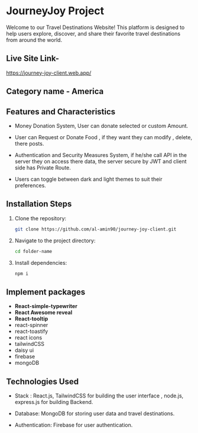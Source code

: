 # JourneyJoy Project

Welcome to our Travel Destinations Website! This platform is designed to help users explore, discover, and share their favorite travel destinations from around the world.

## Live Site Link-

https://journey-joy-client.web.app/

## Category name - America

## Features and Characteristics

- Money Donation System, User can donate selected or custom Amount.

- User can Request or Donate Food , if they want they can modify , delete, there
posts.

- Authentication and Security Measures System, if he/she call API in the server they
on access there data, the server secure by JWT and client side has Private Route.

- Users can toggle between dark and light themes to suit their preferences.

## Installation Steps

1. Clone the repository:
    ```sh
    git clone https://github.com/al-amin90/journey-joy-client.git
    ```
2. Navigate to the project directory:
    ```sh
    cd folder-name
    ```
3. Install dependencies:
    ```sh
    npm i
    ```
## Implement packages

- **React-simple-typewriter**
- **React Awesome reveal**
- **React-tooltip**
- react-spinner
- react-toastify
- react icons
- tailwindCSS
- daisy ui
- firebase
- mongoDB

## Technologies Used

- Stack : React.js, TailwindCSS for building the user interface , node.js, express.js for building Backend.

- Database: MongoDB for storing user data and travel destinations.

- Authentication: Firebase for user authentication.
